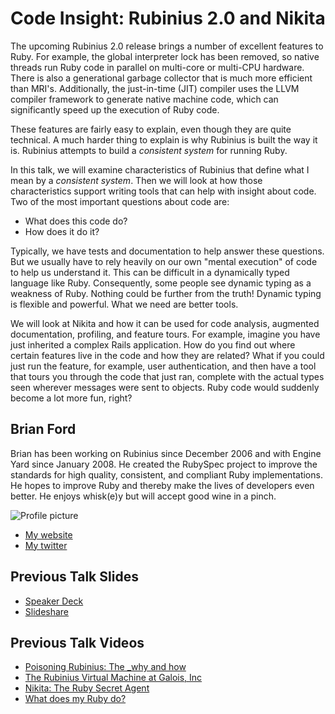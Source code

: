 # Code Insight: Rubinius 2.0 and Nikita

The upcoming Rubinius 2.0 release brings a number of excellent features to
Ruby. For example, the global interpreter lock has been removed, so native
threads run Ruby code in parallel on multi-core or multi-CPU hardware. There
is also a generational garbage collector that is much more efficient than
MRI's. Additionally, the just-in-time (JIT) compiler uses the LLVM compiler
framework to generate native machine code, which can significantly speed up
the execution of Ruby code.

These features are fairly easy to explain, even though they are quite
technical. A much harder thing to explain is why Rubinius is built the way it
is. Rubinius attempts to build a _consistent system_ for running Ruby.

In this talk, we will examine characteristics of Rubinius that define what I
mean by a _consistent system_. Then we will look at how those characteristics
support writing tools that can help with insight about code. Two of the most
important questions about code are:

* What does this code do?
* How does it do it?

Typically, we have tests and documentation to help answer these questions. But
we usually have to rely heavily on our own "mental execution" of code to help
us understand it. This can be difficult in a dynamically typed language like
Ruby. Consequently, some people see dynamic typing as a weakness of Ruby.
Nothing could be further from the truth! Dynamic typing is flexible and
powerful. What we need are better tools.

We will look at Nikita and how it can be used for code analysis, augmented
documentation, profiling, and feature tours. For example, imagine you have
just inherited a complex Rails application. How do you find out where certain
features live in the code and how they are related? What if you could just run
the feature, for example, user authentication, and then have a tool that tours
you through the code that just ran, complete with the actual types seen
wherever messages were sent to objects. Ruby code would suddenly become a lot
more fun, right?


## Brian Ford

Brian has been working on Rubinius since December 2006 and with Engine Yard
since January 2008. He created the RubySpec project to improve the standards
for high quality, consistent, and compliant Ruby implementations. He hopes to
improve Ruby and thereby make the lives of developers even better. He enjoys
whisk(e)y but will accept good wine in a pinch.


![Profile picture](http://brixen.io/assets/brian_ford_headshot.png)

- [My website](http://brixen.io)
- [My twitter](https://twitter.com/#!/brixen)

## Previous Talk Slides

- [Speaker Deck](http://speakerdeck.com/u/brixen)
- [Slideshare](http://www.slideshare.net/brixen/presentations)

## Previous Talk Videos

- [Poisoning Rubinius: The \_why and how](http://confreaks.com/videos/454-rubyconf2010-poisoning-rubinius-the-_why-and-how)
- [The Rubinius Virtual Machine at Galois, Inc](http://corp.galois.com/blog/2010/12/2/galois-video-the-rubinius-virtual-machine.html)
- [Nikita: The Ruby Secret Agent](http://confreaks.com/videos/691-rubyconf2011-nikita-the-ruby-secret-agent)
- [What does my Ruby do?](http://rubyconf2008.confreaks.com/what-does-my-ruby-do.html)
